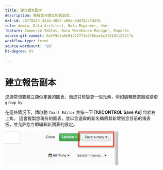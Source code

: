 ```yaml
---
title: 建立報告副本
description: 瞭解如何建立報告副本。
exl-id: c57783b4-32ae-4054-a85a-5ddf63cfd34b
role: Admin, Data Architect, Data Engineer, User
feature: Commerce Tables, Data Warehouse Manager, Reports
source-git-commit: 6e2f9e4a9e91212771e6f6baa8c2f8101125217a
workflow-type: tm+mt
source-wordcount: '88'
ht-degree: 0%

---
```


# 建立報告副本

您通常想要建立類似定義的圖表，而您只想變更一個元素，例如編輯篩選器或變更 `group by`.

在這些情況下，請啟動 `Chart Editor` 並按一下 **[!UICONTROL Save As]** 位於右上角。 這會複製您現有的圖表，並以您選取的新名稱將其新增到您目前的儀表板，並允許您立即編輯新圖表的設定。

![](../../assets/create-report-copy.png)
